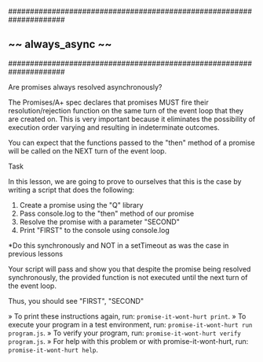 #####################################################################
##                      ~~  always_async  ~~                       ##
#####################################################################

Are promises always resolved asynchronously?

The Promises/A+ spec declares that promises MUST fire their resolution/rejection
function on the same turn of the event loop that they are created on.  This is
very important because it eliminates the possibility of execution order
varying and resulting in indeterminate outcomes.

You can expect that the functions passed to the "then" method of a promise will be
called on the NEXT turn of the event loop.

Task

In this lesson, we are going to prove to ourselves that this is the case by
writing a script that does the following:

1. Create a promise using the "Q" library
2. Pass console.log to the "then" method of our promise
3. Resolve the promise with a parameter "SECOND"
4. Print "FIRST" to the console using console.log

*Do this synchronously and NOT in a setTimeout as was the case in previous lessons

Your script will pass and show you that despite the promise being resolved synchronously,
the provided function is not executed until the next turn of the event loop.

Thus, you should see "FIRST", "SECOND"


 » To print these instructions again, run: `promise-it-wont-hurt print`.
 » To execute your program in a test environment, run:
   `promise-it-wont-hurt run program.js`.
 » To verify your program, run: `promise-it-wont-hurt verify program.js`.
 » For help with this problem or with promise-it-wont-hurt, run:
   `promise-it-wont-hurt help`.